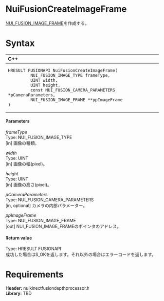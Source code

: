 NuiFusionCreateImageFrame  
=========================  

[NUI_FUSION_IMAGE_FRAME](../Structures/NUI_FUSION_IMAGE_FRAME.md)を作成する。 <span id="syntaxSection"></span>

Syntax  
======  

<table>
<colgroup>
<col width="100%" />
</colgroup>
<thead>
<tr class="header">
<th align="left">C++</th>
</tr>
</thead>
<tbody>
<tr class="odd">
<td align="left"><pre><code>HRESULT FUSIONAPI NuiFusionCreateImageFrame(  
         NUI_FUSION_IMAGE_TYPE frameType,  
         UINT width,  
         UINT height,  
         const NUI_FUSION_CAMERA_PARAMETERS *pCameraParameters,  
         NUI_FUSION_IMAGE_FRAME **ppImageFrame  
)</code></pre></td>
</tr>
</tbody>
</table>

<span id="ID4EG"></span>
#### Parameters  

*frameType*    
Type: NUI\_FUSION\_IMAGE\_TYPE  
[in] 画像の種類。  

*width*    
Type: UINT  
[in] 画像の幅(pixel)。  

*height*    
Type: UINT  
[in] 画像の高さ(pixel)。  

*pCameraParameters*    
Type: NUI\_FUSION\_CAMERA\_PARAMETERS  
[in, optional] カメラの内部パラメーター。  

*ppImageFrame*    
Type: NUI\_FUSION\_IMAGE\_FRAME  
[out] NUI\_FUSION\_IMAGE\_FRAMEのポインタのアドレス。  

<span id="ID4EN"></span>
#### Return value  

Type: HRESULT FUSIONAPI  
成功した場合はS\_OKを返します。それ以外の場合はエラーコードを返します。  

<span id="requirements"></span>

Requirements  
============  

**Header:** nuikinectfusiondepthprocessor.h  
**Library:** TBD  



<!--Please do not edit the data in the comment block below.-->
<!--
TOCTitle : NuiFusionCreateImageFrame
RLTitle : NuiFusionCreateImageFrame
KeywordK : NuiFusionCreateImageFrame
KeywordF : NuiFusionCreateImageFrame
KeywordF : Microsoft.Kinect.nuikinectfusiondepthprocessor.NuiFusionCreateImageFrame(NUI_FUSION_IMAGE_TYPE,UINT,UINT,NUI_FUSION_CAMERA_PARAMETERS,NUI_FUSION_IMAGE_FRAME@)
KeywordA : M:Microsoft.Kinect.nuikinectfusiondepthprocessor.NuiFusionCreateImageFrame(NUI_FUSION_IMAGE_TYPE,UINT,UINT,NUI_FUSION_CAMERA_PARAMETERS,NUI_FUSION_IMAGE_FRAME@)
AssetID : M:Microsoft.Kinect.nuikinectfusiondepthprocessor.NuiFusionCreateImageFrame(NUI_FUSION_IMAGE_TYPE,UINT,UINT,NUI_FUSION_CAMERA_PARAMETERS,NUI_FUSION_IMAGE_FRAME@)
Locale : en-us
CommunityContent : 1
APIType : Managed
APILocation : 
APIName : Microsoft.Kinect.nuikinectfusiondepthprocessor.NuiFusionCreateImageFrame
TargetOS : Windows
TopicType : kbSyntax
DevLang : C++
DocSet : K4Wv2
ProjType : K4Wv2Proj
Technology : Kinect for Windows
Product : Kinect for Windows SDK v2
productversion : 20
-->
